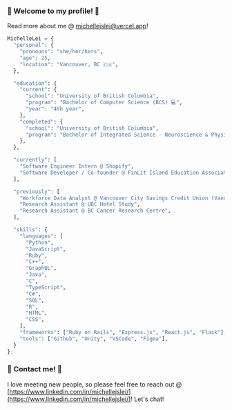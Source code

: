 ### 🌟 Welcome to my profile! 🌟

Read more about me @ [michellejslei@vercel.app](https://michellejslei.vercel.app/)!

```Python
MichelleLei = {
  "personal": {
    "pronouns": "she/her/hers",
    "age": 25,
    "location": "Vancouver, BC 🇨🇦",
  },

  "education": {
    "current": {
      "school": "University of British Columbia",
      "program": "Bachelor of Computer Science (BCS) 💻",
      "year": "4th year",
    },
    "completed": {
      "school": "University of British Columbia",
      "program": "Bachelor of Integrated Science - Neuroscience & Physiology 🧠",
    },
  },

  "currently": [
    "Software Engineer Intern @ Shopify",
    "Software Developer / Co-founder @ FinLit Island Education Association",
  ],

  "previously": [
    "Workforce Data Analyst @ Vancouver City Savings Credit Union (Vancity)",
    "Research Assistant @ UBC Hotel Study",
    "Research Assistant @ BC Cancer Research Centre",
  ],

  "skills": {
    "languages": [
      "Python",
      "JavaScript",
      "Ruby",
      "C++",
      "GraphQL",
      "Java",
      "C",
      "TypeScript",
      "C#",
      "SQL",
      "R",
      "HTML",
      "CSS",
    ],
    "frameworks": ["Ruby on Rails", "Express.js", "React.js", "Flask"],
    "tools": ["Github", "Unity", "VSCode", "Figma"],
  }
};
```

### 🧸 Contact me! 🧸

I love meeting new people, so please feel free to reach out @ [https://www.linkedin.com/in/michellejslei/](https://www.linkedin.com/in/michellejslei/)! Let's chat!
